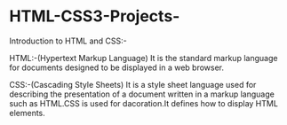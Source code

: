 # HTML-CSS3-Projects-
Introduction to HTML and CSS:-

HTML:-(Hypertext Markup Language) It is the standard markup language for documents designed to be displayed in a web browser.

CSS:-(Cascading Style Sheets) It is a style sheet language used for describing the presentation of a document written in a markup language such as HTML.CSS is used for dacoration.It defines how to display HTML elements.
